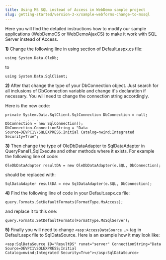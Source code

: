 ```yaml
---
title: Using MS SQL instead of Access in WebDemo sample project
slug: getting-started/version-3-x/sample-webforms-change-to-mssql
---
```


Here you will find the detailed instructions how to modify our sample applications (WebDemoCS or WebDemoAjaxCS) to make it work with SQL Server instead of Access.

**1)** Change the following line in using section of Default.aspx.cs file:

`using System.Data.OleDb;`

to

`using System.Data.SqlClient;`

**2)** After that change the type of your DbConnection object. Just search for all inclusions of DbConnection variable and change it's declaration if necessary. You will need to change the connection string accordingly.

Here is the new code: 

```
private System.Data.SqlClient.SqlConnection DbConnection = null;
    . . . . . .
DbConnection = new SqlConnection();
DbConnection.ConnectionString = "Data Source=DEVPC1\\SQLEXPRESS;Initial Catalog=nwind;Integrated
Security=True";
```
**3)** Then change the type of OleDbDataAdapter to SqlDataAdapter in QueryPanel1_SqlExecute and other methods where it exists. For example the following line of code:

`OleDbDataAdapter resultDA = new OleDbDataAdapter(e.SQL, DbConnection);`

should be replaced with:

`SqlDataAdapter resultDA = new SqlDataAdapter(e.SQL, DbConnection);`

**4)** Find the following line of code in your Default.aspx.cs file:

`query.Formats.SetDefaultFormats(FormatType.MsAccess);`

and replace it to this one:

`query.Formats.SetDefaultFormats(FormatType.MsSqlServer);`

**5)** Finally you will need to change `<asp:AccessDataSource …>` tag in Default.aspx file to SqlDataSource. Here is an example how it may look like: 

```
<asp:SqlDataSource ID="ResultDS" runat="server" ConnectionString="Data Source=DEVPC1\SQLEXPRESS;Initial
Catalog=nwind;Integrated Security=True"></asp:SqlDataSource>
```